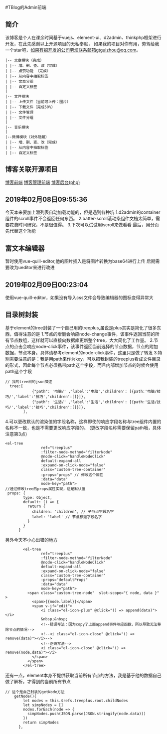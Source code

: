 #TBlog的Admin前端
## 简介
该博客是个人在课余时间基于vuejs、element-ui、d2admin、thinkphp框架进行开发，在此先感谢以上开源项目的无私奉献，
如果我的项目对你有用，劳驾给我一个star吧，如果有招开发的公司劳烦联系邮箱gtguizhou@qq.com。
~~~
|-- 文章模块（完成）
| |-- 增、删、查、改（完成）
| |-- 点赞功能 （完成）
| |-- 从内容中抽取标签
| |-- 文章分组
| |-- 自定义标签
|
|-- 文件模块
| |-- 上传文件（当前可上传：图片）
| |-- 下载文件（完成50%）
| |-- 文件管理
| |-- 文件分组
|
|-- 音乐模块
| 
|--微博模块（对外隐藏）
| |-- 增、删、查、改（完成）
| |-- 从内容中抽取标签
| |-- 自定义标签
~~~

## 博客关联开源项目
[博客前端](https://github.com/GtGuiZhou/TBlogVue)
[博客管理前端](https://github.com/GtGuiZhou/TBlogAdminVue)
[博客后台(php)](https://github.com/GtGuiZhou/TBlog)


## 2019年02月08日09:55:36
今天本来要加上滑列表自动加载功能的，但是遇到各种坑
1.d2admin的container组件的scroll事件不会返回任何东西。
2.batter-scroll滚动条组件文档太简单，需要花费时间研究，不是很值得。
3.下次可以试试用iscroll来做看看
最后，用分页先代替这个功能
## 富文本编辑器
暂时使用vue-quill-editor,他的图片插入是将图片转换为base64进行上传
后期需要改为ueditor来进行改进

## 2019年02月09日00:23:04
使用vue-quill-editor，如果没有导入css文件会导致编辑器的图标变得异常大

## 目录树封装
基于element的tree封装了一个自己用的treeplus,虽说是plus其实是简化了很多东西，值得注意的是 
1.节点的增删会响应node-change事件，该事件返回当前的所有节点数组，这样就可以直接向数据库更新整个tree，大大简化了工作量。
2.节点的点击会响应node-click事件，该事件返回当前选择的节点数据，节点的附加数据，节点本身。具体请参考element的node-click事件，这里只是做了转发
3.特别需要注意的是：我是用path来作为key，可以把我封装的treeplus看成文件目录的形式，因此每个节点必须携带path这个字段，而且内部增加节点的时候会使用path这个字段
~~~
// 我的tree树的json描述
  tree:[
            {"path": '电脑/' ,'label':'电脑','children': [{path:'电脑/技巧/','label':'技巧','children':[]}]},
            {"path": '生活/' ,'label':'生活','children': [{path:'生活/技巧/','label':'技巧','children':[]}]},
        ],
~~~
4.可以更改默认的渲染值的字段名称，这样即使的响应字段名称与tree组件内置的名称不一致，也是不需要更改响应字段的。
(更改字段名称需要保留path哦，具体注意第3点)
~~~
<el-tree
                ref="treeplus"
                :filter-node-method="filterNode"
                @node-click="handleNodeClick"
                default-expand-all
                :expand-on-click-node="false"
                class="custom-tree-container"
                :props="props" // 修改这个属性
                :data="data"
                node-key="path">
//通过修改tree的props属性实现，这是默认值
 props: {
        type: Object,
        default: () => {
          return {
            children: 'children', // 子节点字段名字
            label: 'label' // 节点标题字段名字
          }
        }
      }
~~~
另外今天不小心出错的地方
~~~
        <el-tree
                ref="treeplus"
                :filter-node-method="filterNode"
                @node-click="handleNodeClick"
                default-expand-all
                :expand-on-click-node="false"
                class="custom-tree-container"
                :props="defaultProps"
                :data="data"
                node-key="path">
          <span class="custom-tree-node"  slot-scope="{ node, data }" >
            <span>{{node.label}}</span>
            <span v-if="edit">
                <i class="el-icon-plus" @click="() => append(data)"></i>
                &nbsp;&nbsp;
                <!--错误写法：因为copy了上面append事件响应函数，所以导致无法移除节点的情况-->
                <!--<i class="el-icon-close" @click="() => remove(data)"></i>-->
                <!--正确写法-->
                <i class="el-icon-close" @click="() => remove(node,data)"></i>
            </span>
          </span>
        </el-tree>
~~~
还有一点，element本身不提供获取当前所有节点的方法，我是基于他的数据自己做了解析，才得到的当前所有节点
~~~
// 这个是自己封装的getNode方法
    getNode(){
        let nodes = this.$refs.treeplus.root.childNodes
        let simpNodes = []
        nodes.forEach(node => {
          simpNodes.push(JSON.parse(JSON.stringify(node.data)))
        })
        return simpNodes
      },
~~~

